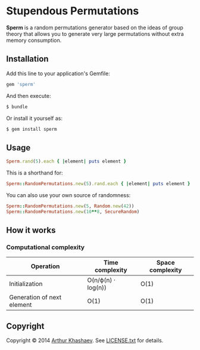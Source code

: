 # Stupendous Permutations
**Sperm** is a random permutations generator based on the ideas of group
theory that allows you to generate very large permutations without extra
memory consumption.

## Installation
Add this line to your application's Gemfile:
```ruby
gem 'sperm'
```

And then execute:
```bash
$ bundle
```

Or install it yourself as:
```bash
$ gem install sperm
```

## Usage
```ruby
Sperm.rand(5).each { |element| puts element }
```

This is a shorthand for:
```ruby
Sperm::RandomPermutations.new(5).rand.each { |element| puts element }
```

You can also use your own source of randomness:
```ruby
Sperm::RandomPermutations.new(5, Random.new(42))
Sperm::RandomPermutations.new(10**8, SecureRandom)
```

## How it works
### Computational complexity
Operation                  | Time complexity    | Space complexity
---------------------------|--------------------|------------------
Initialization             | O(n/ϕ(n) · log(n)) | O(1)
Generation of next element | O(1)               | O(1)

## Copyright
Copyright © 2014 [Arthur Khashaev]. See [LICENSE.txt](LICENSE.txt) for details.

[Arthur Khashaev]: http://khashaev.ru/
